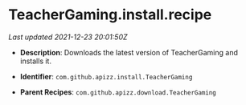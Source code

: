 # TeacherGaming.install.recipe

_Last updated 2021-12-23 20:01:50Z_

- **Description**: Downloads the latest version of TeacherGaming and installs it.

- **Identifier**: `com.github.apizz.install.TeacherGaming`

- **Parent Recipes**: `com.github.apizz.download.TeacherGaming`

